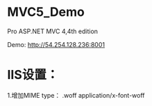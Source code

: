 MVC5_Demo
=========

Pro ASP.NET MVC 4,4th edition

Demo: http://54.254.128.236:8001





IIS设置：
========
1.增加MIME type：
  .woff   application/x-font-woff
